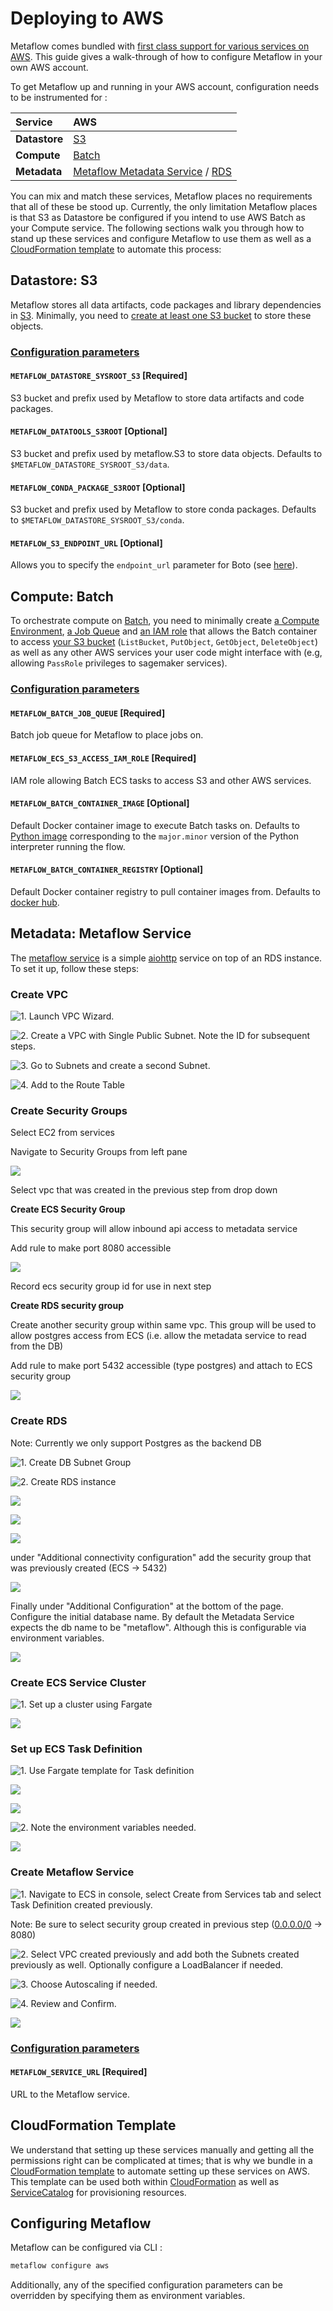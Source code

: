 # Deploying to AWS

Metaflow comes bundled with [first class support for various services on AWS](metaflow-on-aws.md#amazon-web-services). This guide gives a walk-through of how to configure Metaflow in your own AWS account. 

To get Metaflow up and running in your AWS account, configuration needs to be instrumented for :

| Service | AWS |
| :--- | :--- |
| **Datastore** | [S3](https://aws.amazon.com/s3/) |
| **Compute** | [Batch](https://aws.amazon.com/batch/) |
| **Metadata** | [Metaflow Metadata Service](https://github.com/Netflix/metaflow-service) / [RDS](https://aws.amazon.com/rds/) |

You can mix and match these services, Metaflow places no requirements that all of these be stood up. Currently, the only limitation Metaflow places is that S3 as Datastore be configured if you intend to use AWS Batch as your Compute service. The following sections walk you through how to stand up these services and configure Metaflow to use them as well as a [CloudFormation template](deploy-to-aws.md#cloudformation-template) to automate this process:

## Datastore: S3

Metaflow stores all data artifacts, code packages and library dependencies in [S3](https://docs.aws.amazon.com/AmazonS3/latest/dev/Welcome.html). Minimally, you need to [create at least one S3 bucket](https://docs.aws.amazon.com/AmazonS3/latest/gsg/CreatingABucket.html) to store these objects. 

### [Configuration parameters](https://github.com/Netflix/metaflow/blob/master/metaflow/metaflow_config.py)

#### `METAFLOW_DATASTORE_SYSROOT_S3` \[Required\]

S3 bucket and prefix used by Metaflow to store data artifacts and code packages.

#### `METAFLOW_DATATOOLS_S3ROOT` \[Optional\]

S3 bucket and prefix used by metaflow.S3 to store data objects. Defaults to `$METAFLOW_DATASTORE_SYSROOT_S3/data`.

#### `METAFLOW_CONDA_PACKAGE_S3ROOT` \[Optional\]

S3 bucket and prefix used by Metaflow to store conda packages. Defaults to `$METAFLOW_DATASTORE_SYSROOT_S3/conda`.

#### `METAFLOW_S3_ENDPOINT_URL` \[Optional\]

Allows you to specify the `endpoint_url` parameter for Boto \(see [here](https://boto3.amazonaws.com/v1/documentation/api/latest/reference/core/session.html#boto3.session.Session.client)\).

## Compute: Batch

To orchestrate compute on [Batch](https://docs.aws.amazon.com/batch/latest/userguide/what-is-batch.html), you need to minimally create [a Compute Environment](https://docs.aws.amazon.com/batch/latest/userguide/create-compute-environment.html), [a Job Queue](https://docs.aws.amazon.com/batch/latest/userguide/create-job-queue.html) and [an IAM role](https://docs.aws.amazon.com/AmazonECS/latest/developerguide/task-iam-roles.html#create_task_iam_policy_and_role) that allows the Batch container to access [your S3 bucket](deploy-to-aws.md#datastore-s3) \(`ListBucket`, `PutObject`, `GetObject`, `DeleteObject`\) as well as any other AWS services your user code might interface with \(e.g, allowing `PassRole` privileges to sagemaker services\).

### [Configuration parameters](https://github.com/Netflix/metaflow/blob/master/metaflow/metaflow_config.py)

#### `METAFLOW_BATCH_JOB_QUEUE` \[Required\]

Batch job queue for Metaflow to place jobs on.

#### `METAFLOW_ECS_S3_ACCESS_IAM_ROLE` \[Required\]

IAM role allowing Batch ECS tasks to access S3 and other AWS services.

#### `METAFLOW_BATCH_CONTAINER_IMAGE` \[Optional\]

Default Docker container image to execute Batch tasks on. Defaults to [Python image](https://hub.docker.com/_/python/) corresponding to the `major.minor` version of the Python interpreter running the flow.

#### `METAFLOW_BATCH_CONTAINER_REGISTRY` \[Optional\]

Default Docker container registry to pull container images from. Defaults to [docker hub](https://hub.docker.com/).

## Metadata: Metaflow Service

The [metaflow service](http://github.com/netflix/metaflow-service) is a simple [aiohttp](https://aiohttp.readthedocs.io/en/stable/) service on top of an RDS instance. To set it up, follow these steps:

### Create VPC

![1. Launch VPC Wizard.](https://lh6.googleusercontent.com/jcUMyAC8SDn6wxiJ5NXNzL8S-HEQ0P48b3gzzxRmrFJ4Jx_AmgAKtiqttHFSuaFmVPZ8dG_QHySNlEK9yJi_0VvJEufFzI4Hr9guKfddPLwDpN9tnbrpioAMc181rThtOY3MYVwQ)

![2. Create a VPC with Single Public Subnet. Note the ID for subsequent steps.](https://lh5.googleusercontent.com/v0fpwwpnvSsKJcqt8k9Fm64bRylIf1pNKKRYXqhw9IOw7dWoVK-Hi7d3qvglSEau8rdmKVwh32ca1jbGaVifxFE_-Lx8x-DadDLIXjABNp2cAX75PSVj8U0pxDV9SaPDTVahfR1A)

![3. Go to Subnets and create a second Subnet.](https://lh3.googleusercontent.com/xPx6xGU6fcd3b98TTitCj10WSTNlYD0_cfD_eeZCABveaWaqrWjZAq66jfW9ncDKhMPonDv8pItGoROWq2fHQ108GPxx_aRbE8zERRk15j4lEeiLlcKvVHa8-OQ0xfKQSqAyobYn)

![4. Add to the Route Table](https://lh5.googleusercontent.com/Txv6RweUwTlZwX3fUdbhn_JgmPPDRDSFQTFHzdfQFpMGrG3IZOE4sKGCa-hDwmFN3X6F0wfXpo2p1kmmzk6H0USVEOZaO6-t3Vx4hhuXQ264MX-6C4wjBdFH3vNz0T7UbWAwpi3s)

### Create Security Groups

Select EC2 from services

Navigate to Security Groups from left pane

![](../.gitbook/assets/screen-shot-2020-04-06-at-10.42.53-am.png)

Select vpc that was created in the previous step from drop down

**Create ECS Security Group**

This security group will allow inbound api access to metadata service

Add rule to make port 8080 accessible

![](../.gitbook/assets/screen-shot-2020-04-06-at-2.51.58-pm.png)

Record ecs security group id for use in next step

**Create RDS security group**

Create another security group within same vpc. This group will be used to allow postgres access from ECS \(i.e. allow the metadata service to read from the DB\)

Add rule to make port 5432 accessible \(type postgres\) and attach to ECS security group

![](../.gitbook/assets/screen-shot-2020-04-06-at-3.15.29-pm.png)

### Create RDS

Note: Currently we only support Postgres as the backend DB



![1. Create DB Subnet Group](https://lh6.googleusercontent.com/15Cq-B-nixgUc9s3gs1ue5IJKGMJoaBlT6tlCBq88LOHkaOQ2FprYzXBgzgviHIw12-DgPwrAShNJMTTgayFpVM0xInFrIGks5xz-APdpKlrgRquBJRjKcRvYGdGmokK4cKq2YB5)

![2. Create RDS instance](https://lh5.googleusercontent.com/gAaTCnTzpryGhMnj3-JGnmHtoDa77limKTkBPmqUgoN-odrc4VPkiiGyYnHiN6wU0jn0cZRtqR_G7cAkAVcTbT9TWsS5ZSkO16R1IxvyIMr22LGuZQcEusmH3n3g7OsSRkeHo6-H)

![](https://lh6.googleusercontent.com/v__yk3IeFxdiZmzvCyTgbn9QoPKv0AP-7hjiauMPFq9VD38fXCSgWLFxsuNB340pyJ-ji4V5Koywf3gjDIo67Q7lOUEHZZLjaCcKjQMlWX_tQT1jmNpeD0HhClsLvFNnVI3pw7V7)

![](https://lh3.googleusercontent.com/O6qTrI7LAG5FyiPrl4pbQ1Xq18RMmTLP-E8d1hNVDm4PQhe7x6o4HYDwEJgUX4homOOxnNn6DHAkH1UtjvJwM8mslHMf4SmKlQvPVIpp34wvWXRxVxS-0dCOUDl_U6wuWCxhf2Bu)

![](https://lh5.googleusercontent.com/cMaCoBmHIchDHXidmkw8mUvlOfBG5tuwHpv71hq5ozmf4EuRL95lXLkJIPdXLPuDSka1dcM6BFInhjY3qc32Na1ZYDteuXBkJd1abzvpKfDYfCD-Ee-8NjZDZCIXbyAewpPVOsO_)

under "Additional connectivity configuration" add the security group that was previously created \(ECS -&gt; 5432\)

![](../.gitbook/assets/screen-shot-2020-04-06-at-3.43.55-pm.png)

Finally under "Additional Configuration" at the bottom of the page. Configure the initial database name. By default the Metadata Service expects the db name to be "metaflow". Although this is configurable via environment variables.

![](../.gitbook/assets/screen-shot-2020-04-06-at-3.43.12-pm.png)

### Create ECS Service Cluster

![1. Set up a cluster using Fargate](https://lh6.googleusercontent.com/L9ldq4TsC1kyfDHlNCpv7NOqX6i1QDz118AX2thKqtKnKd3oKuaLMiiavNL41B4HzHRPtMDoH8hcQogWS4ZzCyOymtSoAVjovgNKn0F6Ocp3qfzeTDRdZ8oQJsJ59kajeMsPlwVk)

![](https://lh4.googleusercontent.com/AaqphD-QYapo3vHn96ZC3iHwOYLBXtWxyM7MDuuoqjEtVMsIiUoyI68rN8lsnHHNcsf9IU8yXJ3L_QdmpxCGuK987r411dP6zPfvpoXZgrgl3AGOJTx0ItXyIUnYdRGWGhudMbEf)

### Set up ECS Task Definition

![1. Use Fargate template for Task definition](https://lh5.googleusercontent.com/Ab-pnS9MTXqMbyp12QuZPyzic4_fYzZm-YlBQ7uZCcN9BiXiylTMHPhzBeMfRkGPm6iXyxfQx4efqNIgG6KdtRbNrPTQx5QIgmd0xf2M1gIMhjXl8kiDKQfTE5FYwkoBTMHpzoUA)

![](https://lh3.googleusercontent.com/UdyNLGbPsE710D9PHaWUSvkxfEXb1SbDxv5V9O4BrnSeWsTihCALvj_JHEiAN2MCuPq9c_TznlMYuHrwxAQrENfBAbd6GSQ0tVEneorK6Vi965PhNpGbQZlemqpFJfkVi5dNo4BG)





![](https://lh6.googleusercontent.com/Ol78Io994kZnr358VGo8RjOWV7j4e2z1m_ZarRNTRS5OPNIJ9Zgbk1rpWGKRD8fHmHw9Ud8ZhKuc5K_RE-dxy49q9_auWy59fnEef-qkKsyKcBxwTjC_yT51edxWpqtP2tMbUG8A)

![2. Note the environment variables needed.](https://lh4.googleusercontent.com/SRf3NxB1FDRJKf1TnJHvrynWLBkAxvGxG4ksw9zY08YYYl-098IDTnnoimWMoapmPq-l5gNrVdbCevHBKTbtoJtz_E03Lj_ke0zvhaIgZjmyTtj_FnaM4wr0lkpAo3Tusj0MrDgQ)

![](https://lh5.googleusercontent.com/loTHbqB0DK1erIzLbtdBWPbozuXhhi5axxjxZ0c6aa_vF5uZ43tK0OfpooPeqWNITcJV_VMdFvoURQlSJhf1uEE9GmMDT--H9jpeZaX2let7BbM_07-Vpr11GUWGGBsquef6WAkC)

### Create Metaflow Service

![1. Navigate to ECS in console, select Create from Services tab and select Task Definition created previously.](https://lh5.googleusercontent.com/e9JFgTVPn01LX0aJu2zOX_5n5kOJYbslflbclXOYOCHm5r5eWEkkz6CtZifq4GWM8hj7xfZ1N_Vo2HfJTEf1Th8j1yBuwLEUl_QFYf_gCOmOvNUtSpL2nl5VsHtZruBmj0tA5J3G)

Note: Be sure to select security group created in previous step \([0.0.0.0/0](http://0.0.0.0/0) -&gt; 8080\)

![2. Select VPC created previously and add both the Subnets created previously as well. Optionally configure a LoadBalancer if needed.](https://lh3.googleusercontent.com/2wP2xZWDwjN26UTBSvSt6wmuKrZFiher7K0JDWC1T5iSARDJ5i-zxkNNqva2I2dv8PTxJJr_C2rvhygsZNddkYZVjVG_ulFMLctekgayVv55HWVOSW_7VyVqrt19AW5QRxpXhrl7)

![3. Choose Autoscaling if needed.](https://lh5.googleusercontent.com/mGnapAbbB6FLlBzFtQfZ3N7m6OE3ylVuNXQIQqeBeoSDW0X0FmuDocw2Oyzzp9VvKxpLJwSdsj07Wr-p2IE6MAEZeXM43UXrBsowVJzRjao3uXCWidgXzoeYbeZuFH8Y2Y8jUWES)

![4. Review and Confirm.](https://lh3.googleusercontent.com/Hi_KPq9kQO9tLVKFtfEP_GpUCl2Ar3xhAylnmtttdbi_B-RBf_nJoPjo1k1g3CAAfckpwnJXn8Qyu9VsVhFWXVho6Ect2eC5rICbwIFfWhYVruUpH-lI-HihUiEJeEyiF_bGyEZa)

![](https://lh4.googleusercontent.com/qfD3CaYtlaDafUTTd_U9WuwCbYPwsA8A6YBw_hbXDexvxkEbS-Qwi_3mwRn5CrplVPScy0oFUbcGCMgOMGirYS7C_2SOiclB5KiSjeIJnPnUcv9OKJFSnaUftI2sUj81MI05CyLO)

### [Configuration parameters](https://github.com/Netflix/metaflow/blob/master/metaflow/metaflow_config.py)

#### `METAFLOW_SERVICE_URL` \[Required\]

URL to the Metaflow service.

## CloudFormation Template

We understand that setting up these services manually and getting all the permissions right can be complicated at times; that is why we bundle in a [CloudFormation template](https://github.com/Netflix/metaflow-tools/tree/master/aws/cloudformation) to automate setting up these services on AWS. This template can be used both within [CloudFormation](https://aws.amazon.com/cloudformation/) as well as [ServiceCatalog](https://aws.amazon.com/servicecatalog/) for provisioning resources.

## Configuring Metaflow

Metaflow can be configured via CLI :

```bash
metaflow configure aws
```

Additionally, any of the specified configuration parameters can be overridden by specifying them as environment variables.

